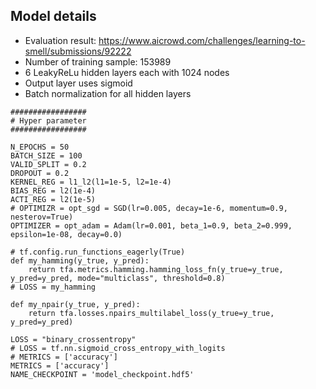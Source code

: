 ## Model details

- Evaluation result: https://www.aicrowd.com/challenges/learning-to-smell/submissions/92222
- Number of training sample: 153989
- 6 LeakyReLu hidden layers each with 1024 nodes
- Output layer uses sigmoid
- Batch normalization for all hidden layers

```
#################
# Hyper parameter
#################

N_EPOCHS = 50
BATCH_SIZE = 100
VALID_SPLIT = 0.2
DROPOUT = 0.2
KERNEL_REG = l1_l2(l1=1e-5, l2=1e-4)
BIAS_REG = l2(1e-4)
ACTI_REG = l2(1e-5)
# OPTIMIZR = opt_sgd = SGD(lr=0.005, decay=1e-6, momentum=0.9, nesterov=True)
OPTIMIZER = opt_adam = Adam(lr=0.001, beta_1=0.9, beta_2=0.999, epsilon=1e-08, decay=0.0)

# tf.config.run_functions_eagerly(True)
def my_hamming(y_true, y_pred):
    return tfa.metrics.hamming.hamming_loss_fn(y_true=y_true, y_pred=y_pred, mode="multiclass", threshold=0.8)
# LOSS = my_hamming

def my_npair(y_true, y_pred):
    return tfa.losses.npairs_multilabel_loss(y_true=y_true, y_pred=y_pred)

LOSS = "binary_crossentropy"
# LOSS = tf.nn.sigmoid_cross_entropy_with_logits
# METRICS = ['accuracy']
METRICS = ['accuracy']
NAME_CHECKPOINT = 'model_checkpoint.hdf5'
```
